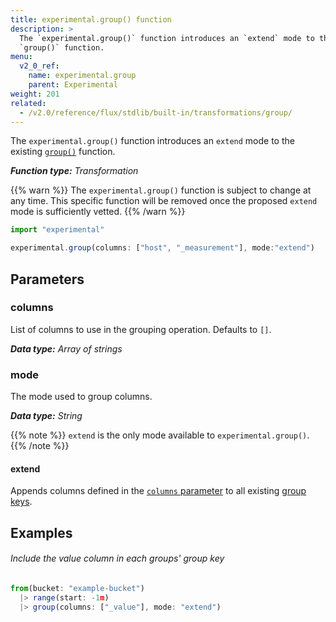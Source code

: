 ```yaml
---
title: experimental.group() function
description: >
  The `experimental.group()` function introduces an `extend` mode to the existing
  `group()` function.
menu:
  v2_0_ref:
    name: experimental.group
    parent: Experimental
weight: 201
related:
  - /v2.0/reference/flux/stdlib/built-in/transformations/group/
---
```


The `experimental.group()` function introduces an `extend` mode to the existing
[`group()`](/v2.0/reference/flux/stdlib/built-in/transformations/group/) function.

_**Function type:** Transformation_

{{% warn %}}
The `experimental.group()` function is subject to change at any time.
This specific function will be removed once the proposed `extend` mode is sufficiently vetted.
{{% /warn %}}

```js
import "experimental"

experimental.group(columns: ["host", "_measurement"], mode:"extend")
```

## Parameters

### columns
List of columns to use in the grouping operation.
Defaults to `[]`.

_**Data type:** Array of strings_

### mode
The mode used to group columns.

_**Data type:** String_

{{% note %}}
`extend` is the only mode available to `experimental.group()`.
{{% /note %}}

#### extend
Appends columns defined in the [`columns` parameter](#columns) to all existing
[group keys](/v2.0/query-data/get-started/#group-keys).

## Examples

###### Include the value column in each groups' group key
```js
from(bucket: "example-bucket")
  |> range(start: -1m)
  |> group(columns: ["_value"], mode: "extend")
```
